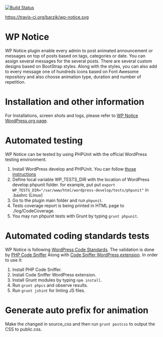 [![Build Status](https://travis-ci.org/barzik/wp-notice.svg)](https://travis-ci.org/barzik/wp-notice)

https://travis-ci.org/barzik/wp-notice.svg

# WP Notice

WP Notice plugin enable every admin to post animated announcement or messages on top of posts based on tags, categories or date.
You can assign several messages for the several posts. There are several custom designs based on BootStrap styles.
Along with the styles, you can also add to every message one of hundreds icons based on Font Awesome repository and
also choose animation type, duration and number of repetition.

# Installation and other information

For Installations, screen shots and logs, please refer to [WP Notice WordPress.org page](https://wordpress.org/plugins/wp-notice/). 

# Automated testing

WP Notice can be tested by using PHPUnit with the official WordPress testing environment.

1. Install WordPress develop and PHPUnit. You can follow [those instructions](https://make.wordpress.org/core/handbook/testing/automated-testing/)
2. Define local variable WP_TESTS_DIR with the location of WordPress develop phpunit folder. for example, put
put `export WP_TESTS_DIR="/var/www/html/wordpress-develop/tests/phpunit"` in .bashrc (Linux)
3. Go to the plugin main folder and run `phpunit`.
4. Tests coverage report is being printed in HTML page to ./log/CodeCoverage.
5. You may run phpunit tests with Grunt by typing `grunt phpunit`.

# Automated coding standards tests

WP Notice is following [WordPress Code Standards](https://codex.wordpress.org/WordPress_Coding_Standards). 
The validation is done by [PHP Code Sniffer](https://github.com/squizlabs/PHP_CodeSniffer) Along with [Code Sniffer WordPress extension](https://github.com/WordPress-Coding-Standards/WordPress-Coding-Standards).
In order to use it:

1. Install PHP Code Sniffer.
2. Install Code Sniffer WordPress extension.
3. Install Grunt modules by typing `npm install`.
4. Run `grunt phpcs` and observe results.
5. Run `grunt jshint` for linting JS files. 

# Generate auto prefix for animation

Make the changed in source_css and then run `grunt postcss` to output the CSS to public.css.